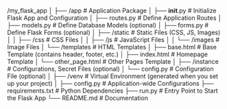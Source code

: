 /my_flask_app
│
├── /app                   # Application Package
│   ├── __init__.py         # Initialize Flask App and Configuration
│   ├── routes.py           # Define Application Routes
│   ├── models.py           # Define Database Models (optional)
│   ├── forms.py            # Define Flask Forms (optional)
│   ├── /static             # Static Files (CSS, JS, Images)
│   │   ├── /css            # CSS Files
│   │   ├── /js             # JavaScript Files
│   │   └── /images         # Image Files
│   └── /templates          # HTML Templates
│       ├── base.html       # Base Template (contains header, footer, etc.)
│       ├── index.html      # Homepage Template
│       └── other_page.html # Other Pages Template
│
├── /instance               # Configurations, Secret Files (optional)
│   └── config.py           # Configuration File (optional)
│
├── /venv                   # Virtual Environment (generated when you set up your project)
│
├── config.py               # Application-wide Configurations
├── requirements.txt        # Python Dependencies
├── run.py                  # Entry Point to Start the Flask App
└── README.md               # Documentation
